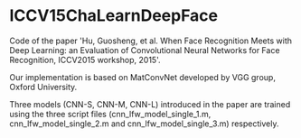 # ICCV15ChaLearnDeepFace

Code of the paper 'Hu, Guosheng, et al. When Face Recognition Meets with Deep Learning: an Evaluation of Convolutional Neural Networks for Face Recognition, ICCV2015 workshop, 2015'.

Our implementation is based on MatConvNet developed by VGG group, Oxford University.

Three models (CNN-S, CNN-M, CNN-L) introduced in the paper are trained using the three script files (cnn_lfw_model_single_1.m, cnn_lfw_model_single_2.m and  cnn_lfw_model_single_3.m) respectively.

